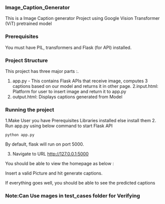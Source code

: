 ### Image_Caption_Generator
This is a Image Caption generator Project using Google Vision Transformer (ViT) pretrained model

### Prerequisites
You must have PIL, transformers and Flask (for API) installed.

### Project Structure
This project has three major parts :.
1. app.py - This contains Flask APIs that receive image, computes 3 captions based on our model and returns it in other page.
2.input.html: Platform for user to insert image and  return it to app.py
4. output.html: Displays captions generated from Model

### Running the project
1.Make User you have Prerequisites Libraries installed else install them
2. Run app.py using below command to start Flask API
```
python app.py
```
By default, flask will run on port 5000.

3. Navigate to URL http://127.0.0.1:5000

You should be able to view the homepage as below :

Insert a valid Picture and hit generate captions.

If everything goes well, you should  be able to see the predicted captions

### Note:Can Use mages in test_cases folder for Verifying 
